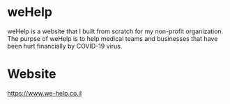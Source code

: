 # weHelp
weHelp is a website that I built from scratch for my non-profit organization. <br />
The purpse of weHelp is to help medical teams and businesses that have been hurt financially by COVID-19 virus.

# Website
https://www.we-help.co.il
